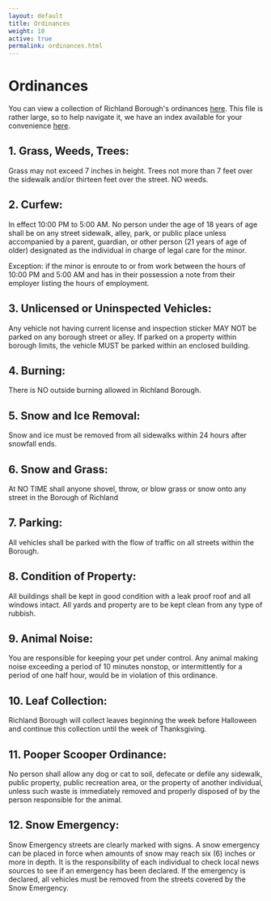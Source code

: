 ```yaml
---
layout: default
title: Ordinances
weight: 10
active: true
permalink: ordinances.html
---
```


<script>
  mixpanel.track("Ordinances Page");
</script>

# Ordinances

You can view a collection of Richland Borough's ordinances <a href="http://richlandborough.org/files/ordinances.pdf">here</a>.
This file is rather large, so to help navigate it, we have an index available for your convenience [here](./files/OrdinanceLog.pdf).

## 1. Grass, Weeds, Trees:

Grass may not exceed 7 inches in height. Trees not more than 7 feet over the sidewalk and/or thirteen feet over the street. NO weeds.

## 2. Curfew:

In effect 10:00 PM to 5:00 AM. No person under the age of 18 years of age shall be on any street sidewalk, alley, park, or public place unless accompanied by a parent, guardian, or other person (21 years of age of older) designated as the individual in charge of legal care for the minor.

Exception: if the minor is enroute to or from work between the hours of 10:00 PM and 5:00 AM and has in their possession a note from their employer listing the hours of employment.

## 3. Unlicensed or Uninspected Vehicles:

Any vehicle not having current license and inspection sticker MAY NOT be parked on any borough street or alley. If parked on a property within borough limits, the vehicle MUST be parked within an enclosed building.

## 4. Burning:

There is NO outside burning allowed in Richland Borough.

## 5. Snow and Ice Removal:

Snow and ice must be removed from all sidewalks within 24 hours after snowfall ends.

## 6. Snow and Grass:

At NO TIME shall anyone shovel, throw, or blow grass or snow onto any street in the Borough of Richland

## 7. Parking:

All vehicles shall be parked with the flow of traffic on all streets within the Borough.

## 8. Condition of Property:

All buildings shall be kept in good condition with a leak proof roof and all windows intact. All yards and property are to be kept clean from any type of rubbish.

## 9. Animal Noise:

You are responsible for keeping your pet under control. Any animal making noise exceeding a period of 10 minutes nonstop, or intermittently for a period of one half hour, would be in violation of this ordinance.

## 10. Leaf Collection:

Richland Borough will collect leaves beginning the week before Halloween and continue this collection until the week of Thanksgiving.

## 11. Pooper Scooper Ordinance:

No person shall allow any dog or cat to soil, defecate or defile any sidewalk, public property, public recreation area, or the property of another individual, unless such waste is immediately removed and properly disposed of by the person responsible for the animal.

## 12. Snow Emergency:

Snow Emergency streets are clearly marked with signs. A snow emergency can be placed in force when amounts of snow may reach six (6) inches or more in depth. It is the responsibility of each individual to check local news sources to see if an emergency has been declared. If the emergency is declared, all vehicles must be removed from the streets covered by the Snow Emergency.

